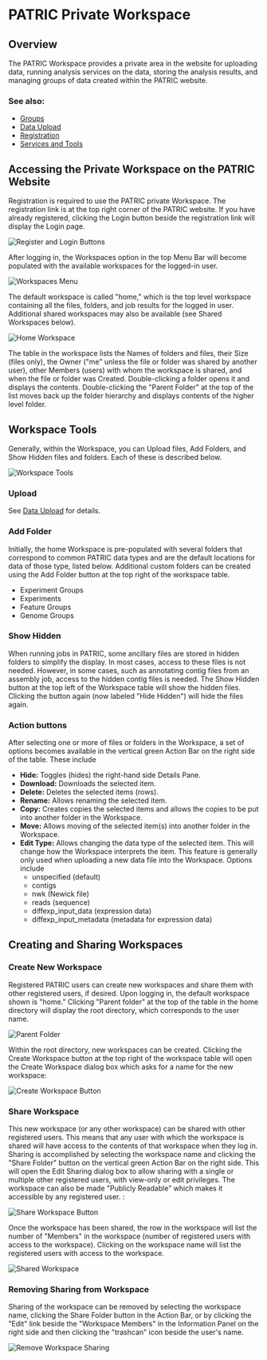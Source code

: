 # PATRIC Private Workspace

## Overview
The PATRIC Workspace provides a private area in the website for uploading data, running analysis services on the data, storing the analysis results, and managing groups of data created within the PATRIC website.

### See also:
  * [Groups](../groups.html)
  * [Data Upload](../data_upload.html)
  * [Registration](../registration.html)
  * [Services and Tools](../services_tab.html)

## Accessing the Private Workspace on the PATRIC Website
Registration is required to use the PATRIC private Workspace. The registration link is at the top right corner of the PATRIC website. If you have already registered, clicking the Login button beside the registration link will display the Login page. 

![Register and Login Buttons](../images/register_login_buttons.png)

After logging in, the Workspaces option in the top Menu Bar will become populated with the available workspaces for the logged-in user. 

![Workspaces Menu](../images/workspaces_menu.png)

The default workspace is called "home," which is the top level workspace containing all the files, folders, and job results for the logged in user. Additional shared workspaces may also be available (see Shared Workspaces below).

![Home Workspace](../images/workspace_home.png)

The table in the workspace lists the Names of folders and files, their Size (files only), the Owner ("me" unless the file or folder was shared by another user), other Members (users) with whom the workspace is shared, and when the file or folder was Created. Double-clicking a folder opens it and displays the contents. Double-clicking the "Parent Folder" at the top of the list moves back up the folder hierarchy and displays contents of the higher level folder. 

## Workspace Tools
Generally, within the Workspace, you can Upload files, Add Folders, and Show Hidden files and folders. Each of these is described below.

![Workspace Tools](../images/workspace_tools.png)

### Upload
See [Data Upload](../data_upload.html) for details.

### Add Folder
Initially, the home Workspace is pre-populated with several folders that correspond to common PATRIC data types and are the default locations for data of those type, listed below. Additional custom folders can be created using the Add Folder button at the top right of the workspace table.

* Experiment Groups
* Experiments
* Feature Groups
* Genome Groups

### Show Hidden
When running jobs in PATRIC, some ancillary files are stored in hidden folders to simplify the display. In most cases, access to these files is not needed. However, in some cases, such as annotating contig files from an assembly job, access to the hidden contig files is needed. The Show Hidden button at the top left of the Workspace table will show the hidden files. Clicking the button again (now labeled "Hide Hidden") will hide the files again.

### Action buttons

After selecting one or more of files or folders in the Workspace, a set of options becomes available in the vertical green Action Bar on the right side of the table.  These include

* **Hide:** Toggles (hides) the right-hand side Details Pane.
* **Download:** Downloads the selected item.
* **Delete:** Deletes the selected items (rows).
* **Rename:** Allows renaming the selected item.
* **Copy:** Creates copies the selected items and allows the copies to be put into another folder in the Workspace.
* **Move:** Allows moving of the selected item(s) into another folder in the Workspace.
* **Edit Type:** Allows changing the data type of the selected item. This will change how the Workspace interprets the item. This feature is generally only used when uploading a new data file into the Workspace.  Options include
  * unspecified (default)
  * contigs
  * nwk (Newick file)
  * reads (sequence)
  * diffexp_input_data (expression data)
  * diffexp_input_metadata (metadata for expression data)
  
## Creating and Sharing Workspaces

### Create New Workspace
Registered PATRIC users can create new workspaces and share them with other registered users, if desired. Upon logging in, the default workspace shown is "home." Clicking "Parent folder" at the top of the table in the home directory will display the root directory, which corresponds to the user name. 

![Parent Folder](../images/parent_folder.png)

Within the root directory, new workspaces can be created.  Clicking the Create Workspace button at the top right of the workspace table will open the Create Workspace dialog box which asks for a name for the new workspace:

![Create Workspace Button](../images/create_workspace.png)

### Share Workspace
This new workspace (or any other workspace) can be shared with other registered users. This means that any user with which the workspace is shared will have access to the contents of that workspace when they log in. Sharing is accomplished by selecting the workspace name and clicking the "Share Folder" button on the vertical green Action Bar on the right side. This will open the Edit Sharing dialog box to allow sharing with a single or multiple other registered users, with view-only or edit privileges. The workspace can also be made "Publicly Readable" which makes it accessible by any registered user. : 

![Share Workspace Button](../images/share_workspace_button.png)

Once the workspace has been shared, the row in the workspace will list the number of "Members" in the workspace (number of registered users with access to the workspace). Clicking on the workspace name will list the registered users with access to the workspace. 

![Shared Workspace](../images/shared_workspace.png)

### Removing Sharing from Workspace
Sharing of the workspace can be removed by selecting the workspace name, clicking the Share Folder button in the Action Bar, or by clicking the "Edit" link beside the "Workspace Members" in the Information Panel on the right side and then clicking the "trashcan" icon beside the user's name.

![Remove Workspace Sharing](../images/remove_workspace_sharing.png)
